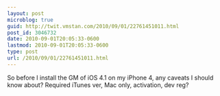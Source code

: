 ```yaml
---
layout: post
microblog: true
guid: http://twit.vmstan.com/2010/09/01/22761451011.html
post_id: 3046732
date: 2010-09-01T20:05:33-0600
lastmod: 2010-09-01T20:05:33-0600
type: post
url: /2010/09/01/22761451011.html
---
```

So before I install the GM of iOS 4.1 on my iPhone 4, any caveats I should know about? Required iTunes ver, Mac only, activation, dev reg?
